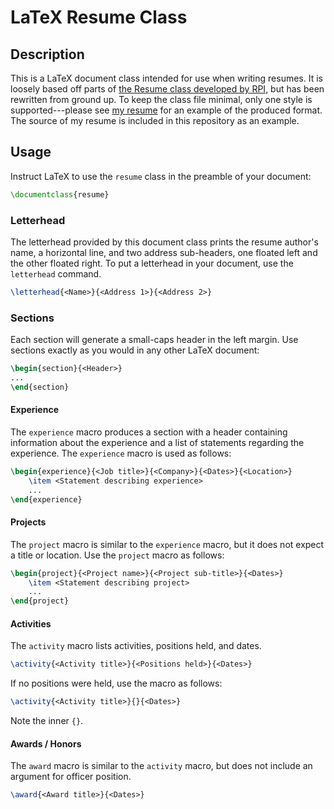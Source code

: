 # LaTeX Resume Class

## Description

This is a LaTeX document class intended for use when writing resumes.  It is
loosely based off parts of [the Resume class developed by
RPI](http://www.rpi.edu/dept/arc/training/latex/resumes/), but has been
rewritten from ground up.  To keep the class file minimal, only one style is
supported---please see [my resume](http://cprussin.net/resume.pdf) for an
example of the produced format.  The source of my resume is included in this
repository as an example.

## Usage

Instruct LaTeX to use the `resume` class in the preamble of your document:

```latex
\documentclass{resume}
```

### Letterhead

The letterhead provided by this document class prints the resume author's name,
a horizontal line, and two address sub-headers, one floated left and the other
floated right.  To put a letterhead in your document, use the `letterhead`
command.

```latex
\letterhead{<Name>}{<Address 1>}{<Address 2>}
```

### Sections

Each section will generate a small-caps header in the left margin.  Use
sections exactly as you would in any other LaTeX document:

```latex
\begin{section}{<Header>}
...
\end{section}
```

#### Experience

The `experience` macro produces a section with a header containing information
about the experience and a list of statements regarding the experience.  The
`experience` macro is used as follows:

```latex
\begin{experience}{<Job title>}{<Company>}{<Dates>}{<Location>}
	\item <Statement describing experience>
	...
\end{experience}
```

#### Projects

The `project` macro is similar to the `experience` macro, but it does not
expect a title or location.  Use the `project` macro as follows:

```latex
\begin{project}{<Project name>}{<Project sub-title>}{<Dates>}
	\item <Statement describing project>
	...
\end{project}
```

#### Activities

The `activity` macro lists activities, positions held, and dates.

```latex
\activity{<Activity title>}{<Positions held>}{<Dates>}
```

If no positions were held, use the macro as follows:

```latex
\activity{<Activity title>}{}{<Dates>}
```

Note the inner `{}`.

#### Awards / Honors

The `award` macro is similar to the `activity` macro, but does not include an
argument for officer position.

```latex
\award{<Award title>}{<Dates>}
```
